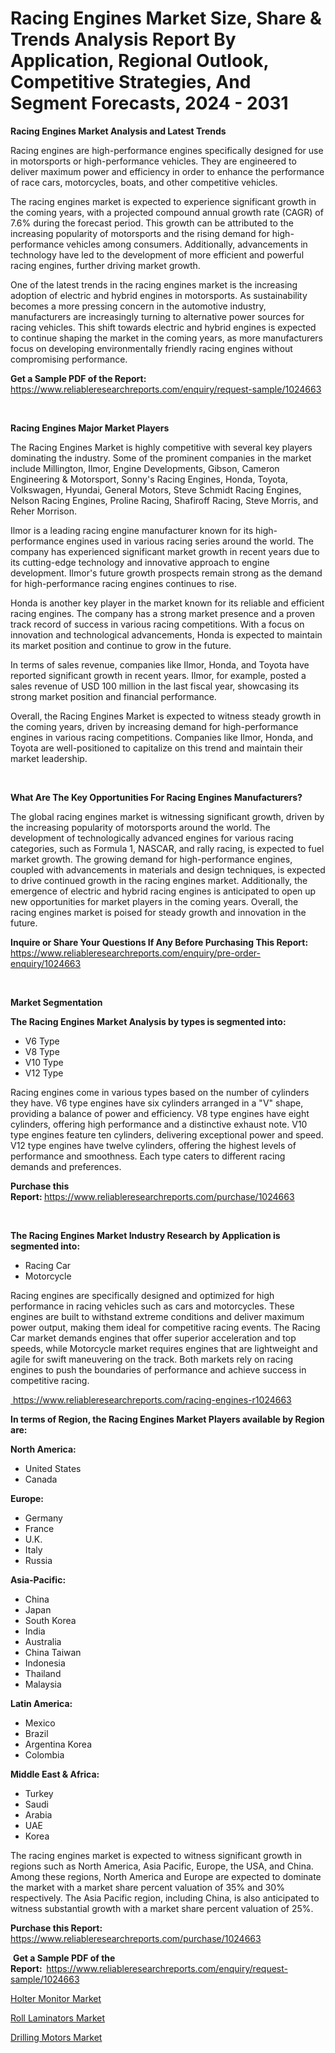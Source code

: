 <p><h1>Racing Engines Market Size, Share & Trends Analysis Report By Application, Regional Outlook, Competitive Strategies, And Segment Forecasts, 2024 - 2031</h1></p><p><strong>Racing Engines Market Analysis and Latest Trends</strong></p>
<p><p>Racing engines are high-performance engines specifically designed for use in motorsports or high-performance vehicles. They are engineered to deliver maximum power and efficiency in order to enhance the performance of race cars, motorcycles, boats, and other competitive vehicles.</p><p>The racing engines market is expected to experience significant growth in the coming years, with a projected compound annual growth rate (CAGR) of 7.6% during the forecast period. This growth can be attributed to the increasing popularity of motorsports and the rising demand for high-performance vehicles among consumers. Additionally, advancements in technology have led to the development of more efficient and powerful racing engines, further driving market growth.</p><p>One of the latest trends in the racing engines market is the increasing adoption of electric and hybrid engines in motorsports. As sustainability becomes a more pressing concern in the automotive industry, manufacturers are increasingly turning to alternative power sources for racing vehicles. This shift towards electric and hybrid engines is expected to continue shaping the market in the coming years, as more manufacturers focus on developing environmentally friendly racing engines without compromising performance.</p></p>
<p><strong>Get a Sample PDF of the Report:&nbsp;</strong> <a href="https://www.reliableresearchreports.com/enquiry/request-sample/1024663">https://www.reliableresearchreports.com/enquiry/request-sample/1024663</a></p>
<p>&nbsp;</p>
<p><strong>Racing Engines Major Market Players</strong></p>
<p><p>The Racing Engines Market is highly competitive with several key players dominating the industry. Some of the prominent companies in the market include Millington, Ilmor, Engine Developments, Gibson, Cameron Engineering & Motorsport, Sonny's Racing Engines, Honda, Toyota, Volkswagen, Hyundai, General Motors, Steve Schmidt Racing Engines, Nelson Racing Engines, Proline Racing, Shafiroff Racing, Steve Morris, and Reher Morrison.</p><p>Ilmor is a leading racing engine manufacturer known for its high-performance engines used in various racing series around the world. The company has experienced significant market growth in recent years due to its cutting-edge technology and innovative approach to engine development. Ilmor's future growth prospects remain strong as the demand for high-performance racing engines continues to rise.</p><p>Honda is another key player in the market known for its reliable and efficient racing engines. The company has a strong market presence and a proven track record of success in various racing competitions. With a focus on innovation and technological advancements, Honda is expected to maintain its market position and continue to grow in the future.</p><p>In terms of sales revenue, companies like Ilmor, Honda, and Toyota have reported significant growth in recent years. Ilmor, for example, posted a sales revenue of USD 100 million in the last fiscal year, showcasing its strong market position and financial performance.</p><p>Overall, the Racing Engines Market is expected to witness steady growth in the coming years, driven by increasing demand for high-performance engines in various racing competitions. Companies like Ilmor, Honda, and Toyota are well-positioned to capitalize on this trend and maintain their market leadership.</p></p>
<p>&nbsp;</p>
<p><strong>What Are The Key Opportunities For Racing Engines Manufacturers?</strong></p>
<p><p>The global racing engines market is witnessing significant growth, driven by the increasing popularity of motorsports around the world. The development of technologically advanced engines for various racing categories, such as Formula 1, NASCAR, and rally racing, is expected to fuel market growth. The growing demand for high-performance engines, coupled with advancements in materials and design techniques, is expected to drive continued growth in the racing engines market. Additionally, the emergence of electric and hybrid racing engines is anticipated to open up new opportunities for market players in the coming years. Overall, the racing engines market is poised for steady growth and innovation in the future.</p></p>
<p><strong>Inquire or Share Your Questions If Any Before Purchasing This Report:</strong> <a href="https://www.reliableresearchreports.com/enquiry/pre-order-enquiry/1024663">https://www.reliableresearchreports.com/enquiry/pre-order-enquiry/1024663</a></p>
<p>&nbsp;</p>
<p><strong>Market Segmentation</strong></p>
<p><strong>The Racing Engines Market Analysis by types is segmented into:</strong></p>
<p><ul><li>V6 Type</li><li>V8 Type</li><li>V10 Type</li><li>V12 Type</li></ul></p>
<p><p>Racing engines come in various types based on the number of cylinders they have. V6 type engines have six cylinders arranged in a "V" shape, providing a balance of power and efficiency. V8 type engines have eight cylinders, offering high performance and a distinctive exhaust note. V10 type engines feature ten cylinders, delivering exceptional power and speed. V12 type engines have twelve cylinders, offering the highest levels of performance and smoothness. Each type caters to different racing demands and preferences.</p></p>
<p><strong>Purchase this Report:&nbsp;</strong><a href="https://www.reliableresearchreports.com/purchase/1024663">https://www.reliableresearchreports.com/purchase/1024663</a></p>
<p>&nbsp;</p>
<p><strong>The Racing Engines Market Industry Research by Application is segmented into:</strong></p>
<p><ul><li>Racing Car</li><li>Motorcycle</li></ul></p>
<p><p>Racing engines are specifically designed and optimized for high performance in racing vehicles such as cars and motorcycles. These engines are built to withstand extreme conditions and deliver maximum power output, making them ideal for competitive racing events. The Racing Car market demands engines that offer superior acceleration and top speeds, while Motorcycle market requires engines that are lightweight and agile for swift maneuvering on the track. Both markets rely on racing engines to push the boundaries of performance and achieve success in competitive racing.</p></p>
<p><a href="https://www.reliableresearchreports.com/racing-engines-r1024663">&nbsp;https://www.reliableresearchreports.com/racing-engines-r1024663</a></p>
<p><strong>In terms of Region, the Racing Engines Market Players available by Region are:</strong></p>
<p>
    <p> <strong> North America: </strong>
        <ul>
            <li>United States</li>
            <li>Canada</li>
        </ul>
        </p> 
    <p> <strong> Europe: </strong>
        <ul>
            <li>Germany</li>
            <li>France</li>
            <li>U.K.</li>
            <li>Italy</li>
            <li>Russia</li>
        </ul>
        </p> 
    <p> <strong> Asia-Pacific: </strong>
        <ul>
            <li>China</li>
            <li>Japan</li>
            <li>South Korea</li>
            <li>India</li>
            <li>Australia</li>
            <li>China Taiwan</li>
            <li>Indonesia</li>
            <li>Thailand</li>
            <li>Malaysia</li>
        </ul>
        </p> 
    <p> <strong> Latin America: </strong>
        <ul>
            <li>Mexico</li>
            <li>Brazil</li>
            <li>Argentina Korea</li>
            <li>Colombia</li>
        </ul>
        </p> 
    <p> <strong> Middle East & Africa: </strong>
        <ul>
            <li>Turkey</li>
            <li>Saudi</li>
            <li>Arabia</li>
            <li>UAE</li>
            <li>Korea</li>
        </ul>
    </p>
    </p>
<p><p>The racing engines market is expected to witness significant growth in regions such as North America, Asia Pacific, Europe, the USA, and China. Among these regions, North America and Europe are expected to dominate the market with a market share percent valuation of 35% and 30% respectively. The Asia Pacific region, including China, is also anticipated to witness substantial growth with a market share percent valuation of 25%.</p></p>
<p><strong>Purchase this Report: </strong><a href="https://www.reliableresearchreports.com/purchase/1024663">https://www.reliableresearchreports.com/purchase/1024663</a></p>
<p>&nbsp;<strong>Get a Sample PDF of the Report:&nbsp;&nbsp;</strong><a href="https://www.reliableresearchreports.com/enquiry/request-sample/1024663">https://www.reliableresearchreports.com/enquiry/request-sample/1024663</a></p>
<p><strong></strong></p>
<p><p><a href="https://www.linkedin.com/pulse/holter-monitor-market-analysis-sze-forecasted-period-from-ktsme">Holter Monitor Market</a></p><p><a href="https://www.linkedin.com/pulse/roll-laminators-market-furnishes-information-share-trends-growth-lrkgc?trackingId=OrHcVg08Ts%2F9OCB96DPgvQ%3D%3D">Roll Laminators Market</a></p><p><a href="https://www.linkedin.com/pulse/drilling-motors-market-share-evolution-growth-trends-2024--uhhbc?trackingId=B5rIipJ%2FbIkkU345dlHqnA%3D%3D">Drilling Motors Market</a></p></p>